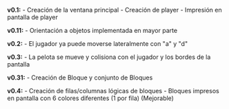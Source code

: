 
**v0.1:**
    - Creación de la ventana principal
    - Creación de player
    - Impresión en pantalla de player

**v0.11:**
    - Orientación a objetos implementada en mayor parte

**v0.2:**
    - El jugador ya puede moverse lateralmente con "a" y "d"

**v0.3:**
    - La pelota se mueve y colisiona con el jugador y los bordes de la pantalla

**v0.31:**
    - Creación de Bloque y conjunto de Bloques

**v0.4:**
    - Creación de filas/columnas lógicas de bloques
    - Bloques impresos en pantalla con 6 colores diferentes (1 por fila) (Mejorable)